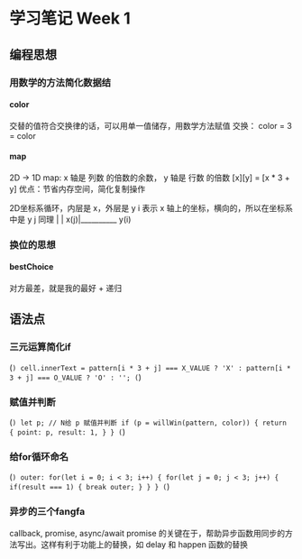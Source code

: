 # 学习笔记 Week 1

## 编程思想

### 用数学的方法简化数据结

#### color

交替的值符合交换律的话，可以用单一值储存，用数学方法赋值
交换： color = 3 = color

#### map

2D -> 1D map: x 轴是 列数 的倍数的余数， y 轴是 行数 的倍数
[x][y] = [x * 3 + y]
优点：节省内存空间，简化复制操作

2D坐标系循环，内层是 x，外层是 y
i 表示 x 轴上的坐标，横向的，所以在坐标系中是 y
j 同理
    |
    |
x(j)|__________
   y(i)

### 换位的思想

#### bestChoice

对方最差，就是我的最好 + 递归

## 语法点

### 三元运算简化if

(```)
    cell.innerText =
        pattern[i * 3 + j] === X_VALUE ? 'X' :
        pattern[i * 3 + j] === O_VALUE ? 'O' : '';
(```)

### 赋值并判断

(```)
    let p;
        // N给 p 赋值并判断
        if (p = willWin(pattern, color)) {
            return {
                point: p,
                result: 1,
            }
        }
(```)

### 给for循环命名

(```)
    outer: for(let i = 0; i < 3; i++) {
        for(let j = 0; j < 3; j++) {
            if(result === 1) {
                break outer;
            }
        }
    }
(```)

### 异步的三个fangfa

callback, promise, async/await
promise 的关键在于，帮助异步函数用同步的方法写出。这样有利于功能上的替换，如 delay 和 happen 函数的替换
